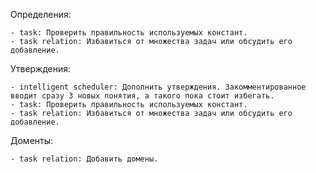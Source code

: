 Определения:

    - task: Проверить правильность используемых констант.
    - task relation: Избавиться от множества задач или обсудить его добавление.

Утверждения:

    - intelligent scheduler: Дополнить утверждения. Закомментированное вводит сразу 3 новых понятия, а такого пока стоит избегать.
    - task: Проверить правильность используемых констант.
    - task relation: Избавиться от множества задач или обсудить его добавление.

Доменты:

    - task relation: Добавить домены.